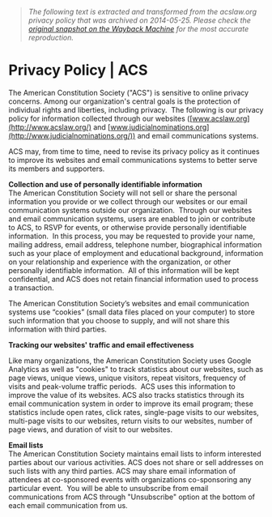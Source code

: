 > *The following text is extracted and transformed from the acslaw.org privacy policy that was archived on 2014-05-25. Please check the [original snapshot on the Wayback Machine](https://web.archive.org/web/20140525160715id_/http%3A//www.acslaw.org/about/privacy-policy) for the most accurate reproduction.*

# Privacy Policy | ACS

The American Constitution Society ("ACS") is sensitive to online privacy concerns. Among our organization's central goals is the protection of individual rights and liberties, including privacy.  The following is our privacy policy for information collected through our websites ([www.acslaw.org](http://www.acslaw.org/) and [www.judicialnominations.org](http://www.judicialnominations.org/)) and email communications systems.

ACS may, from time to time, need to revise its privacy policy as it continues to improve its websites and email communications systems to better serve its members and supporters.

**Collection and use of personally identifiable information**  
The American Constitution Society will not sell or share the personal information you provide or we collect through our websites or our email communication systems outside our organization.  Through our websites and email communication systems, users are enabled to join or contribute to ACS, to RSVP for events, or otherwise provide personally identifiable information.  In this process, you may be requested to provide your name, mailing address, email address, telephone number, biographical information such as your place of employment and educational background, information on your relationship and experience with the organization, or other personally identifiable information.  All of this information will be kept confidential, and ACS does not retain financial information used to process a transaction.

The American Constitution Society’s websites and email communication systems use “cookies” (small data files placed on your computer) to store such information that you choose to supply, and will not share this information with third parties.

**Tracking our websites' traffic and email effectiveness**

Like many organizations, the American Constitution Society uses Google Analytics as well as "cookies" to track statistics about our websites, such as page views, unique views, unique visitors, repeat visitors, frequency of visits and peak-volume traffic periods.  ACS uses this information to improve the value of its websites. ACS also tracks statistics through its email communication system in order to improve its email program; these statistics include open rates, click rates, single-page visits to our websites, multi-page visits to our websites, return visits to our websites, number of page views, and duration of visit to our websites.

**Email lists**  
The American Constitution Society maintains email lists to inform interested parties about our various activities. ACS does not share or sell addresses on such lists with any third parties. ACS may share email information of attendees at co-sponsored events with organizations co-sponsoring any particular event.  You will be able to unsubscribe from email communications from ACS through "Unsubscribe" option at the bottom of each email communication from us.
